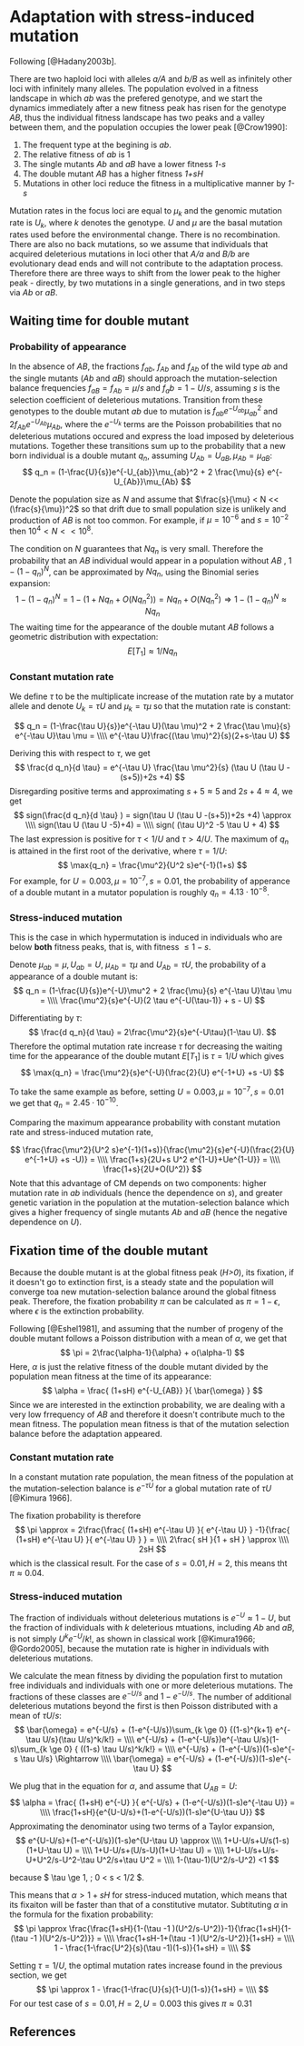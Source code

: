 # Adaptation with stress-induced mutation

Following [@Hadany2003b].

There are two haploid loci with alleles *a/A* and *b/B* as well as infinitely other loci with infinitely many alleles. The population evolved in a fitness landscape in which *ab* was the prefered genotype, and we start the dynamics immediately after a new fitness peak has risen for the genotype *AB*, thus the individual fitness landscape has two peaks and a valley between them, and the population occupies the lower peak [@Crow1990]:

1. The frequent type at the begining is *ab*.
1. The relative fitness of *ab* is 1
1. The single mutants *Ab* and *aB* have a lower fitness *1-s* 
1. The double mutant *AB* has a higher fitness *1+sH*
1. Mutations in other loci reduce the fitness in a multiplicative manner by *1-s*

Mutation rates in the focus loci are equal to $\mu_k$ and the genomic mutation rate is $U_k$, where *k* denotes the genotype. *U* and $\mu$ are the basal mutation rates used before the environmental change. There is no recombination. There are also no back mutations, so we assume that individuals that acquired deleterious mutations in loci other that *A/a* and *B/b* are evolutionary dead ends and will not contribute to the adaptation process. Therefore there are three ways to shift from the lower peak to the higher peak - directly, by two mutations in a single generations, and in two steps via *Ab* or *aB*.

## Waiting time for double mutant

### Probability of appearance

In the absence of *AB*, the fractions $f_{ab}$, $f_{Ab}$ and $f_{Ab}$ of the wild type *ab* and the single mutants (*Ab* and *aB*) should approach the mutation-selection balance frequencies $f_{aB}=f_{Ab}=\mu/s$ and $f_ab=1-U/s$, assuming *s* is the selection coefficient of deleterious mutations. Transition from these genotypes to the double mutant *ab* due to mutation is $f_{ab} e^{-U_{ab}} \mu_{ab}^2$ and $2f_{Ab}e^{-U_{Ab}}\mu_{Ab}$, where the $e^{-U_k}$ terms are the Poisson probabilities that no deleterious mutations occured and express the load imposed by deleterious mutations. Together these transitions sum up to the probability that a new born individual is a double mutant $q_n$, assuming $U_{Ab}=U_{aB}, \mu_{Ab}=\mu_{aB}$:
$$
q_n = (1-\frac{U}{s})e^{-U_{ab}}\mu_{ab}^2 + 2 \frac{\mu}{s} e^{-U_{Ab}}\mu_{Ab}
$$

Denote the population size as *N* and assume that $\frac{s}{\mu} < N << (\frac{s}{\mu})^2$ so that drift due to small population size is unlikely and production of *AB* is not too common. For example, if $\mu=10^{-6}$ and $s=10^{-2}$ then $10^4 < N << 10^8$.

The condition on *N* guarantees that $Nq_n$ is very small. Therefore the probability that an *AB* individual would appear in a population without *AB* , $1-(1-q_n)^N$, can be approximated by $Nq_n$, using the Binomial series expansion:
$$
1-(1-q_n)^N = 1 - (1 + Nq_n + O(Nq_n^2)) = 
Nq_n + O(Nq_n^2) \Rightarrow
1-(1-q_n)^N \approx Nq_n
$$
The waiting time for the appearance of the double mutant *AB* follows a geometric distribution with expectation:
$$
E[T_1] \approx 1/Nq_n
$$

### Constant mutation rate

We define $\tau$ to be the multiplicate increase of the mutation rate by a mutator allele and denote $U_k=\tau U$ and $\mu_k=\tau \mu$ so that the mutation rate is constant:

$$
q_n = (1-\frac{\tau U}{s})e^{-\tau U}(\tau \mu)^2 + 2 \frac{\tau \mu}{s} e^{-\tau U}\tau \mu = \\\\
e^{-\tau U}\frac{(\tau \mu)^2}{s}(2+s-\tau U)
$$

Deriving this with respect to $\tau$, we get
$$
\frac{d q_n}{d \tau} = e^{-\tau U} \frac{\tau \mu^2}{s} (\tau U (\tau U -(s+5))+2s +4)
$$
Disregarding positive terms and approximating $s+5 \approx 5$ and $2s+4\approx4$, we get
$$
sign(\frac{d q_n}{d \tau} ) = sign(\tau U (\tau U -(s+5))+2s +4) \approx \\\\
sign(\tau U (\tau U -5)+4) = \\\\
sign( (\tau U)^2 -5 \tau U + 4)
$$
The last expression is positive for $\tau <1/U$ and $\tau > 4/U$. The maximum of $q_n$ is attained in the first root of the derivative, where $\tau = 1/U$:
$$
\max{q_n} = \frac{\mu^2}{U^2 s}e^{-1}(1+s)
$$
For example, for $U = 0.003, \mu=10^{-7}, s=0.01$, the probability of apperance of a double mutant in a mutator population is roughly $q_n = 4.13 \cdot 10^{-8}$.

### Stress-induced mutation

This is the case in which hypermutation is induced in individuals who are below **both** fitness peaks, that is, with fitness $\le 1-s$.

Denote $\mu_{ab} = \mu, U_{ab} = U$, $\mu_{Ab}= \tau \mu$ and $U_{Ab} = \tau U$, the probability of a appearance of a double mutant is:
$$
q_n = (1-\frac{U}{s})e^{-U}\mu^2 + 2 \frac{\mu}{s} e^{-\tau U}\tau \mu = \\\\
\frac{\mu^2}{s}e^{-U}(2 \tau e^{-U(\tau-1)} + s - U)
$$

Differentiating by $\tau$:
$$
\frac{d q_n}{d \tau} = 2\frac{\mu^2}{s}e^{-U\tau}(1-\tau U).
$$
Therefore the optimal mutation rate increase $\tau$ for decreasing the waiting time for the appearance of the double mutant $E[T_1]$ is $\tau=1/U$ which gives
$$
\max{q_n} = \frac{\mu^2}{s}e^{-U}(\frac{2}{U} e^{-1+U} +s -U)
$$

To take the same example as before, setting $U = 0.003, \mu=10^{-7}, s=0.01$ we get that $q_n = 2.45 \cdot 10^{-10}$.

Comparing the maximum appearance probability with constant mutation rate and stress-induced mutation rate,

$$
\frac{\frac{\mu^2}{U^2 s}e^{-1}(1+s)}{\frac{\mu^2}{s}e^{-U}(\frac{2}{U} e^{-1+U} +s -U)} = \\\\
\frac{1+s}{2U+s U^2 e^{1-U}+Ue^{1-U}} = \\\\
\frac{1+s}{2U+O(U^2)}
$$
Note that this advantage of CM depends on two components: higher mutation rate in *ab* individuals (hence the dependence on *s*), and greater genetic variation in the population at the mutation-selection balance which gives a higher frequency of single mutants *Ab* and *aB* (hence the negative dependence on *U*).

## Fixation time of the double mutant

Because the double mutant is at the global fitness peak (*H>0*), its fixation, if it doesn't go to extinction first, is a steady state and the population will converge toa new mutation-selection balance around the global fitness peak. Therefore, the fixation probability $\pi$ can be calculated as $\pi = 1-\epsilon$, where $\epsilon$ is the extinction probability.

Following [@Eshel1981], and assuming that the number of progeny of the double mutant follows a Poisson distribution with a mean of $\alpha$, we get that
$$
\pi = 2\frac{\alpha-1}{\alpha} + o(\alpha-1)
$$
Here, $\alpha$ is just the relative fitness of the double mutant divided by the population mean fitness at the time of its appearance:
$$
\alpha = \frac{ (1+sH) e^{-U_{AB}} }{ \bar{\omega} } 
$$
Since we are interested in the extinction probability, we are dealing with a very low frrequency of *AB* and therefore it doesn't contribute much to the mean fitness. The population mean fitness is that of the mutation selection balance before the adaptation appeared. 

### Constant mutation rate

In a constant mutation rate population, the mean fitness of the population at the mutation-selection balance is $e^{-\tau U}$ for a global mutation rate of $\tau U$ [@Kimura 1966].

The fixation probability is therefore
$$
\pi \approx = 2\frac{\frac{ (1+sH) e^{-\tau U} }{ e^{-\tau U} } -1}{\frac{ (1+sH) e^{-\tau U} }{ e^{-\tau U} } } = \\\\
2\frac{ sH }{1 + sH }  \approx \\\\
2sH
$$
which is the classical result. For the case of $s=0.01, H=2$, this means tht $\pi \approx 0.04$.

### Stress-induced mutation

The fraction of individuals without deleterious mutations is $e^{-U}\approx 1-U$, but the fraction of individuals with *k* deleterious mtuations, including *Ab* and *aB*, is not simply $U^k e^{-U} /k!$, as shown in classical work [@Kimura1966; @Gordo2005], because the mutation rate is higher in individuals with deleterious mutations. 

We calculate the mean fitness by dividing the population first to mutation free individuals and individuals with one or more deleterious mutations. The fractions of these classes are $e^{-U/s}$ and $1-e^{-U/s}$. The number of additional deleterious mutations beyond the first is then Poisson distributed with a mean of $\tau U/s$:
$$
\bar{\omega} = e^{-U/s} + (1-e^{-U/s})\sum_{k \ge 0} {(1-s)^{k+1} e^{-\tau U/s}(\tau U/s)^k/k!} = \\\\
e^{-U/s} + (1-e^{-U/s})e^{-\tau U/s}(1-s)\sum_{k \ge 0} { ((1-s) \tau U/s)^k/k!} = \\\\
e^{-U/s} + (1-e^{-U/s})(1-s)e^{-s \tau U/s} \Rightarrow \\\\
\bar{\omega} = e^{-U/s} + (1-e^{-U/s})(1-s)e^{-\tau U}
$$

We plug that in the equation for $\alpha$, and assume that $U_{AB} = U$:
$$
\alpha = \frac{ (1+sH) e^{-U} }{ e^{-U/s} + (1-e^{-U/s})(1-s)e^{-\tau U}} = \\\\
\frac{1+sH}{e^{U-U/s}+(1-e^{-U/s})(1-s)e^{U-\tau U}}
$$
Approximating the denominator using two terms of a Taylor expansion,
$$
e^{U-U/s}+(1-e^{-U/s})(1-s)e^{U-\tau U} \approx \\\\
1+U-U/s+U/s(1-s)(1+U-\tau U) = \\\\
1+U-U/s+(U/s-U)(1+U-\tau U) = \\\\
1+U-U/s+U/s-U+U^2/s-U^2-\tau U^2/s+\tau U^2 = \\\\
1-(\tau-1)(U^2/s-U^2) <1
$$

because $ \tau \ge 1, \; 0 < s < 1/2 $.

This means that $\alpha>1+sH$ for stress-induced mutation, which means that its fixaiton will be faster than that of a constitutive mutator. Subtituting $\alpha$ in the formula for the fixation probability:
$$
\pi \approx \frac{\frac{1+sH}{1-(\tau -1 )(U^2/s-U^2)}-1}{\frac{1+sH}{1-(\tau -1 )(U^2/s-U^2)}} = \\\\
\frac{1+sH-1+(\tau -1 )(U^2/s-U^2)}{1+sH} = \\\\
1 - \frac{1-\frac{U^2}{s}(\tau -1)(1-s)}{1+sH} = \\\\
$$

Setting $\tau=1/U$, the optimal mutation rates increase found in the previous section, we get 
$$
\pi \approx 1 - \frac{1-\frac{U}{s}(1-U)(1-s)}{1+sH} = \\\\
$$
For our test case of $s=0.01, H=2, U=0.003$ this gives $\pi \approx 0.31$

## References
